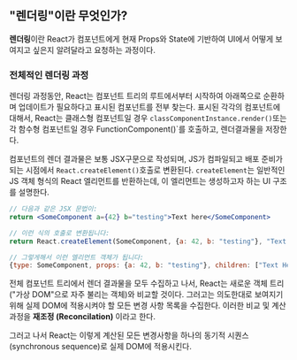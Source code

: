 ## "렌더링"이란 무엇인가?
**렌더링**이란 React가 컴포넌트에게  현재 Props와 State에 기반하여 UI에서 어떻게 보여지고 싶은지 알려달라고 요청하는 과정이다.

### 전체적인 렌더링 과정
렌더링 과정동안, React는 컴포넌트 트리의 루트에서부터 시작하여 아래쪽으로 순환하며 업데이트가 필요하다고 표시된 컴포넌트를 전부 찾는다. 표시된 각각의 컴포넌트에 대해서, React는 클래스형 컴포넌트일 경우 `classComponentInstance.render()`또는 각 함수형 컴포넌트일 경우 FunctionComponent()`를 호출하고, 렌더결과물을 저장한다.

컴포넌트의 렌더 결과물은 보통 JSX구문으로 작성되며, JS가 컴파일되고 배포 준비가 되는 시점에서 `React.createElement()`호출로 변환된다. `createElement`는 일반적인 JS 객체 형식의 React 엘리먼트를 반환하는데, 이 엘리먼트는 생성하고자 하는 UI 구조를 설명한다.
```jsx
// 다음과 같은 JSX 문법이:
return <SomeComponent a={42} b="testing">Text here</SomeComponent>

// 이런 식의 호출로 변환됩니다:
return React.createElement(SomeComponent, {a: 42, b: "testing"}, "Text Here")

// 그렇게해서 이런 엘리먼트 객체가 됩니다:
{type: SomeComponent, props: {a: 42, b: "testing"}, children: ["Text Here"]}
```
전체 컴포넌트 트리에서 렌더 결과물을 모두 수집하고 나서, React는 새로운 객체 트리 ("가상 DOM"으로 자주 불리는 객체)와 비교할 것이다. 그러고는 의도한대로 보여지기 위해 실제 DOM에 적용시켜야 할 모든 변경 사항 목록을 수집한다. 이러한 비교 및 계산과정을 **재조정 (Reconcilation)** 이라고 한다.

그러고 나서 React는 이렇게 계산된 모든 변경사항을 하나의 동기적 시퀀스(synchronous sequence)로 실제 DOM에 적용시킨다.